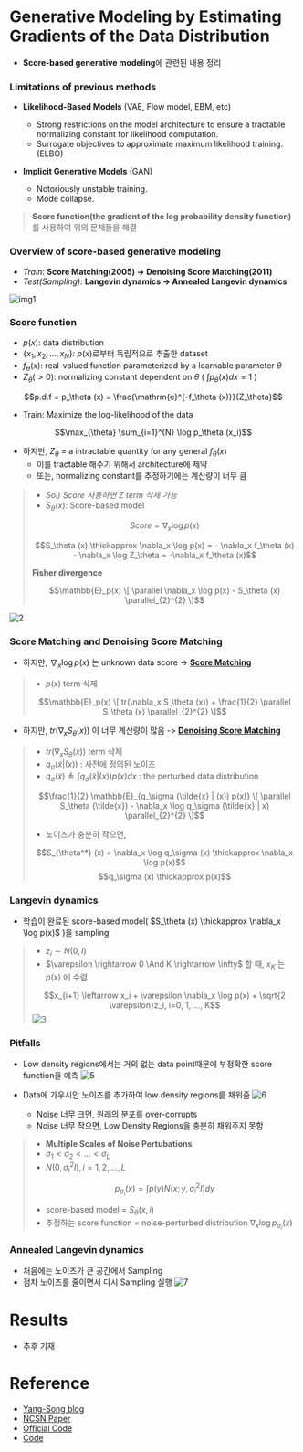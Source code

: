 # Generative Modeling by Estimating Gradients of the Data Distribution

- **Score-based generative modeling**에 관련된 내용 정리

### Limitations of previous methods

- **Likelihood-Based Models** (VAE, Flow model, EBM, etc)
  - Strong restrictions on the model architecture to ensure a tractable normalizing constant for likelihood computation.
  - Surrogate objectives to approximate maximum likelihood training. (ELBO)

- **Implicit Generative Models** (GAN)
  - Notoriously unstable training.
  - Mode collapse.

> **Score function(the gradient of the log probability density function)** 를 사용하여 위의 문제들을 해결

### Overview of score-based generative modeling

- *Train*: **Score Matching(2005) -> Denoising Score Matching(2011)**
- *Test(Sampling)*: **Langevin dynamics -> Annealed Langevin dynamics**

![img1](https://user-images.githubusercontent.com/76771847/186809602-1f1c1924-5261-4475-8c55-f521019f936c.jpg)

### Score function

- $p(x)$: data distribution
- $\lbrace x_1, x_2, ..., x_N \rbrace$: $p(x)$로부터 독립적으로 추출한 dataset
- $f_\theta(x)$: real-valued function parameterized by a learnable parameter $\theta$
- $Z_\theta (> 0)$: normalizing constant dependent on $\theta$ ( $\int p_\theta(x) dx = 1$ )

$$p.d.f = p_\theta (x) = \frac{\mathrm{e}^{-f_\theta (x)}}{Z_\theta}$$

- Train: Maximize the log-likelihood of the data

$$\max_{\theta} \sum_{i=1}^{N} \log p_\theta (x_i)$$

- 하지만, $Z_\theta$ = a intractable quantity for any general $f_\theta (x)$
  - 이를 tractable 해주기 위해서 architecture에 제약
  - 또는, normalizing constant를 추정하기에는 계산량이 너무 큼
  

> - *Sol) Score 사용하면 Z term 삭제 가능*
> - $S_\theta (x)$: Score-based model
> 
> $$Score = \nabla_x \log p(x)$$
> 
> $$S_\theta (x) \thickapprox \nabla_x \log p(x) = - \nabla_x f_\theta (x) - \nabla_x \log Z_\theta = -\nabla_x f_\theta (x)$$
> 
> **Fisher divergence**
>
> $$\mathbb{E}_p(x) \[ \parallel \nabla_x \log p(x) - S_\theta (x) \parallel_{2}^{2} \]$$

![2](https://user-images.githubusercontent.com/76771847/186828121-250d06ac-834f-4bc3-9bb3-ff8a8444d6da.png)

### Score Matching and Denoising Score Matching

- 하지만, $\nabla_x \log p(x)$ 는 unknown data score -> **[Score Matching](https://www.jmlr.org/papers/volume6/hyvarinen05a/hyvarinen05a.pdf)**

> - $p(x)$ term 삭제
> 
> $$\mathbb{E}_p(x) \[ tr(\nabla_x S_\theta (x)) + \frac{1}{2} \parallel S_\theta (x) \parallel_{2}^{2} \]$$
 
- 하지만, $tr(\nabla_x S_\theta (x))$ 이 너무 계산량이 많음 -> **[Denoising Score Matching](http://www.iro.umontreal.ca/~vincentp/Publications/smdae_techreport.pdf)**

> - $tr(\nabla_x S_\theta (x))$ term 삭제
> - $q_\sigma (\tilde{x} | (x))$ : 사전에 정의된 노이즈
> - $q_\sigma (\tilde{x}) \triangleq \int q_\sigma (\tilde{x} | (x)) p(x) dx$ : the perturbed data distribution
> 
> $$\frac{1}{2} \mathbb{E}_{q_\sigma (\tilde{x} | (x)) p(x)} \[ \parallel S_\theta (\tilde{x}) - \nabla_x \log q_\sigma (\tilde{x} | x) \parallel_{2}^{2} \]$$
> 
> - 노이즈가 충분히 작으면,
> 
> $$S_{\theta^*} (x) = \nabla_x \log q_\sigma (x) \thickapprox \nabla_x \log p(x)$$
> $$q_\sigma (x) \thickapprox p(x)$$

### Langevin dynamics
 
- 학습이 완료된 score-based model( $S_\theta (x) \thickapprox \nabla_x \log p(x)$ )을 sampling

> - $z_i \sim N(0, I)$
> - $\varepsilon \rightarrow 0 \And K \rightarrow \infty$ 할 때, $x_K$ 는 $p(x)$ 에 수렴 
> 
> $$x_{i+1} \leftarrow x_i + \varepsilon \nabla_x \log p(x) + \sqrt{2 \varepsilon}z_i, i=0, 1, ..., K$$
![3](https://user-images.githubusercontent.com/76771847/186839953-e4c977f4-075c-4c9b-aa34-be444fafda7f.gif)

### Pitfalls

- Low density regions에서는 거의 없는 data point때문에 부정확한 score function을 예측
![5](https://user-images.githubusercontent.com/76771847/186840279-db12f8d9-acbe-424b-b793-684474247c4a.jpg)


- Data에 가우시안 노이즈를 추가하여 low density regions를 채워줌
![6](https://user-images.githubusercontent.com/76771847/186840597-cf83ca70-b7a2-4cd3-aa10-36a15d981361.jpg)
  - Noise 너무 크면, 원래의 분포를 over-corrupts
  - Noise 너무 작으면, Low Density Regions을 충분히 채워주지 못함

> - **Multiple Scales of Noise Pertubations**
> - $\sigma_1 < \sigma_2 < ... < \sigma_L$
> - $N(0, \sigma_{i}^{2}I), i= 1, 2, ..., L$
> 
> $$p_{\sigma_i} (x) = \int p(y)N(x; y, \sigma_{i}^{2}I) dy$$
> 
> - score-based model = $S_\theta (x, i)$
> - 추정하는 score function = noise-perturbed distribution $\nabla_x \log p_{\sigma_{i}} (x)$

### Annealed Langevin dynamics

- 처음에는 노이즈가 큰 공간에서 Sampling
- 점차 노이즈를 줄이면서 다시 Sampling 실행
![7](https://user-images.githubusercontent.com/76771847/186843729-6ef88984-98f3-43c5-9365-ccc24595fa9b.gif)

# Results
 - 추후 기재

# Reference

- [Yang-Song blog](https://yang-song.net/blog/2021/score/)
- [NCSN Paper](https://arxiv.org/abs/1907.05600)
- [Official Code](https://github.com/yang-song/score_sde_pytorch)
- [Code](https://github.com/ermongroup/ncsn/tree/7f27f4a16471d20a0af3be8b8b4c2ec57c8a0bc1)
